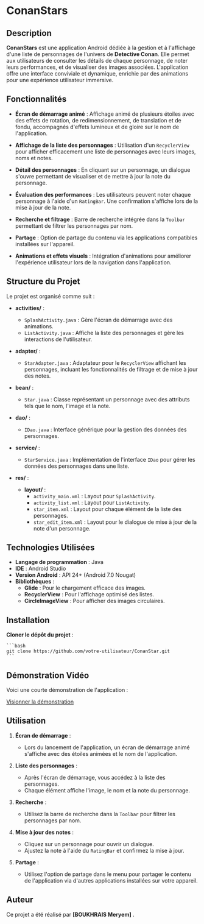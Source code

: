 # ConanStars

## Description

**ConanStars** est une application Android dédiée à la gestion et à l'affichage d'une liste de personnages de l'univers de **Detective Conan**. Elle permet aux utilisateurs de consulter les détails de chaque personnage, de noter leurs performances, et de visualiser des images associées. L'application offre une interface conviviale et dynamique, enrichie par des animations pour une expérience utilisateur immersive.

## Fonctionnalités

- **Écran de démarrage animé** : Affichage animé de plusieurs étoiles avec des effets de rotation, de redimensionnement, de translation et de fondu, accompagnés d'effets lumineux et de gloire sur le nom de l'application.
  
- **Affichage de la liste des personnages** : Utilisation d'un `RecyclerView` pour afficher efficacement une liste de personnages avec leurs images, noms et notes.

- **Détail des personnages** : En cliquant sur un personnage, un dialogue s'ouvre permettant de visualiser et de mettre à jour la note du personnage.

- **Évaluation des performances** : Les utilisateurs peuvent noter chaque personnage à l'aide d'un `RatingBar`. Une confirmation s'affiche lors de la mise à jour de la note.

- **Recherche et filtrage** : Barre de recherche intégrée dans la `Toolbar` permettant de filtrer les personnages par nom.

- **Partage** : Option de partage du contenu via les applications compatibles installées sur l'appareil.

- **Animations et effets visuels** : Intégration d'animations pour améliorer l'expérience utilisateur lors de la navigation dans l'application.

## Structure du Projet

Le projet est organisé comme suit :

- **activities/** :
  - `SplashActivity.java` : Gère l'écran de démarrage avec des animations.
  - `ListActivity.java` : Affiche la liste des personnages et gère les interactions de l'utilisateur.

- **adapter/** :
  - `StarAdapter.java` : Adaptateur pour le `RecyclerView` affichant les personnages, incluant les fonctionnalités de filtrage et de mise à jour des notes.

- **bean/** :
  - `Star.java` : Classe représentant un personnage avec des attributs tels que le nom, l'image et la note.

- **dao/** :
  - `IDao.java` : Interface générique pour la gestion des données des personnages.

- **service/** :
  - `StarService.java` : Implémentation de l'interface `IDao` pour gérer les données des personnages dans une liste.

- **res/** :
  - **layout/** :
    - `activity_main.xml` : Layout pour `SplashActivity`.
    - `activity_list.xml` : Layout pour `ListActivity`.
    - `star_item.xml` : Layout pour chaque élément de la liste des personnages.
    - `star_edit_item.xml` : Layout pour le dialogue de mise à jour de la note d'un personnage.
 
## Technologies Utilisées

- **Langage de programmation** : Java
- **IDE** : Android Studio
- **Version Android** : API 24+ (Android 7.0 Nougat)
- **Bibliothèques** :
  - **Glide** : Pour le chargement efficace des images.
  - **RecyclerView** : Pour l'affichage optimisé des listes.
  - **CircleImageView** : Pour afficher des images circulaires.


## Installation

**Cloner le dépôt du projet** :

    ```bash
    git clone https://github.com/votre-utilisateur/ConanStar.git
    ```

## Démonstration Vidéo

Voici une courte démonstration de l'application :

[Visionner la démonstration](#) <!-- Remplacez "#" par le lien de la vidéo de démonstration -->

## Utilisation

1. **Écran de démarrage** :
   - Lors du lancement de l'application, un écran de démarrage animé s'affiche avec des étoiles animées et le nom de l'application.

2. **Liste des personnages** :
   - Après l'écran de démarrage, vous accédez à la liste des personnages.
   - Chaque élément affiche l'image, le nom et la note du personnage.

3. **Recherche** :
   - Utilisez la barre de recherche dans la `Toolbar` pour filtrer les personnages par nom.

4. **Mise à jour des notes** :
   - Cliquez sur un personnage pour ouvrir un dialogue.
   - Ajustez la note à l'aide du `RatingBar` et confirmez la mise à jour.

5. **Partage** :
   - Utilisez l'option de partage dans le menu pour partager le contenu de l'application via d'autres applications installées sur votre appareil.


## Auteur

Ce projet a été réalisé par **[BOUKHRAIS Meryem]** .

